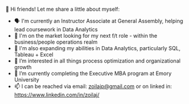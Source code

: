 👋 Hi friends!
Let me share a little about myself:

- 🗣️ I'm currently an Instructor Associate at General Assembly, helping lead coursework in Data Analytics
- 👀 I'm on the market looking for my next f/t role - within the  business/people operations realm
- 💬 I'm also expanding my abilities in Data Analytics, particularly SQL, Tableau + Excel
- 🧠 I’m interested in all things process optimization and organizational growth
- 🌱 I’m currently completing the Executive MBA program at Emory University
- 📫 I can be reached via email: zoilajp@gmail.com or on linked in: https://www.linkedin.com/in/zoilaj/

<!---
zoilajp/zoilajp is a ✨ special ✨ repository because its `README.md` (this file) appears on your GitHub profile.
You can click the Preview link to take a look at your changes.
--->

